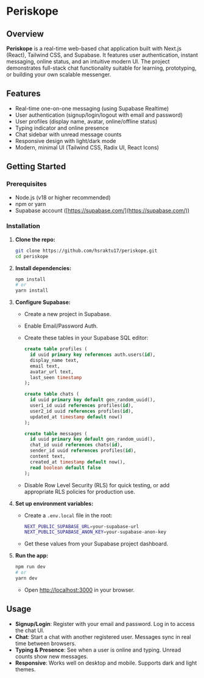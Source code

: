 # Periskope

## Overview

**Periskope** is a real-time web-based chat application built with Next.js (React), Tailwind CSS, and Supabase. It features user authentication, instant messaging, online status, and an intuitive modern UI. The project demonstrates full-stack chat functionality suitable for learning, prototyping, or building your own scalable messenger.

## Features

* Real-time one-on-one messaging (using Supabase Realtime)
* User authentication (signup/login/logout with email and password)
* User profiles (display name, avatar, online/offline status)
* Typing indicator and online presence
* Chat sidebar with unread message counts
* Responsive design with light/dark mode
* Modern, minimal UI (Tailwind CSS, Radix UI, React Icons)

## Getting Started

### Prerequisites

* Node.js (v18 or higher recommended)
* npm or yarn
* Supabase account ([https://supabase.com/](https://supabase.com/))

### Installation

1. **Clone the repo:**

   ```bash
   git clone https://github.com/hsraktu17/periskope.git
   cd periskope
   ```

2. **Install dependencies:**

   ```bash
   npm install
   # or
   yarn install
   ```

3. **Configure Supabase:**

   * Create a new project in Supabase.
   * Enable Email/Password Auth.
   * Create these tables in your Supabase SQL editor:

     ```sql
     create table profiles (
       id uuid primary key references auth.users(id),
       display_name text,
       email text,
       avatar_url text,
       last_seen timestamp
     );

     create table chats (
       id uuid primary key default gen_random_uuid(),
       user1_id uuid references profiles(id),
       user2_id uuid references profiles(id),
       updated_at timestamp default now()
     );

     create table messages (
       id uuid primary key default gen_random_uuid(),
       chat_id uuid references chats(id),
       sender_id uuid references profiles(id),
       content text,
       created_at timestamp default now(),
       read boolean default false
     );
     ```
   * Disable Row Level Security (RLS) for quick testing, or add appropriate RLS policies for production use.

4. **Set up environment variables:**

   * Create a `.env.local` file in the root:

     ```bash
     NEXT_PUBLIC_SUPABASE_URL=your-supabase-url
     NEXT_PUBLIC_SUPABASE_ANON_KEY=your-supabase-anon-key
     ```
   * Get these values from your Supabase project dashboard.

5. **Run the app:**

   ```bash
   npm run dev
   # or
   yarn dev
   ```

   * Open [http://localhost:3000](http://localhost:3000) in your browser.

## Usage

* **Signup/Login**: Register with your email and password. Log in to access the chat UI.
* **Chat**: Start a chat with another registered user. Messages sync in real time between browsers.
* **Typing & Presence**: See when a user is online and typing. Unread counts show new messages.
* **Responsive**: Works well on desktop and mobile. Supports dark and light themes.

##
